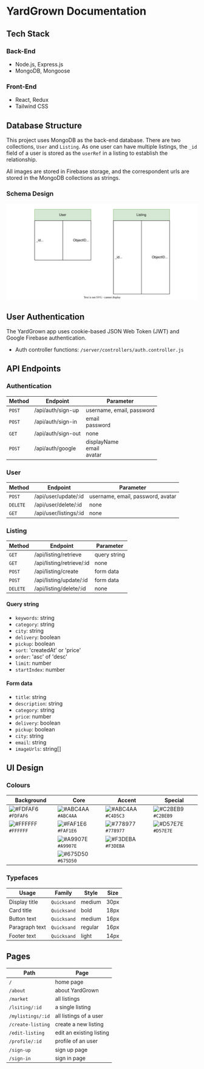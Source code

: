 # YardGrown Documentation

## Tech Stack

### Back-End

- Node.js, Express.js
- MongoDB, Mongoose

### Front-End

- React, Redux
- Tailwind CSS

## Database Structure

This project uses MongoDB as the back-end database. There are two collections, `User` and `Listing`. As one user can have multiple listings, the `_id` field of a user is stored as the `userRef` in a listing to establish the relationship.

All images are stored in Firebase storage, and the correspondent urls are stored in the MongoDB collections as strings.

### Schema Design

![YardGrown Schema Design](/images/yg-schema-design.svg)

## User Authentication

The YardGrown app uses cookie-based JSON Web Token (JWT) and Google Firebase authentication.

- Auth controller functions: `/server/controllers/auth.controller.js`

## API Endpoints

### Authentication

| Method | Endpoint           | Parameter                      |
| ------ | ------------------ | ------------------------------ |
| `POST` | /api/auth/sign-up  | username, email, password      |
| `POST` | /api/auth/sign-in  | email<br>password              |
| `GET`  | /api/auth/sign-out | none                           |
| `POST` | /api/auth/google   | displayName<br>email<br>avatar |

### User

| Method   | Endpoint               | Parameter                         |
| -------- | ---------------------- | --------------------------------- |
| `POST`   | /api/user/update/:id   | username, email, password, avatar |
| `DELETE` | /api/user/delete/:id   | none                              |
| `GET`    | /api/user/listings/:id | none                              |

### Listing

| Method   | Endpoint                  | Parameter    |
| -------- | ------------------------- | ------------ |
| `GET`    | /api/listing/retrieve     | query string |
| `GET`    | /api/listing/retrieve/:id | none         |
| `POST`   | /api/listing/create       | form data    |
| `POST`   | /api/listing/update/:id   | form data    |
| `DELETE` | /api/listing/delete/:id   | none         |

#### Query string

- `keywords`: string
- `category`: string
- `city`: string
- `delivery`: boolean
- `pickup`: boolean
- `sort`: 'createdAt' or 'price'
- `order`: 'asc' of 'desc'
- `limit`: number
- `startIndex`: number

#### Form data

- `title`: string
- `description`: string
- `category`: string
- `price`: number
- `delivery`: boolean
- `pickup`: boolean
- `city`: string
- `email`: string
- `imageUrls`: string[]

## UI Design

### Colours

| Background                                                         | Core                                                               | Accent                                                             | Special                                                            |
| ------------------------------------------------------------------ | ------------------------------------------------------------------ | ------------------------------------------------------------------ | ------------------------------------------------------------------ |
| ![#FDFAF6](https://placehold.co/12x12/FDFAF6/FDFAF6.png) `#FDFAF6` | ![#ABC4AA](https://placehold.co/12x12/ABC4AA/ABC4AA.png) `#ABC4AA` | ![#ABC4AA](https://placehold.co/12x12/C4D5C3/C4D5C3.png) `#C4D5C3` | ![#C2BEB9](https://placehold.co/12x12/C2BEB9/C2BEB9.png) `#C2BEB9` |
| ![#FFFFFF](https://placehold.co/12x12/FFFFFF/FFFFFF.png) `#FFFFFF` | ![#FAF1E6](https://placehold.co/12x12/FAF1E6/FAF1E6.png) `#FAF1E6` | ![#778977](https://placehold.co/12x12/778977/778977.png) `#778977` | ![#D57E7E](https://placehold.co/12x12/D57E7E/D57E7E.png) `#D57E7E` |
|                                                                    | ![#A9907E](https://placehold.co/12x12/A9907E/A9907E.png) `#A9907E` | ![#F3DEBA](https://placehold.co/12x12/F3DEBA/F3DEBA.png) `#F3DEBA` |                                                                    |
|                                                                    | ![#675D50](https://placehold.co/12x12/675D50/675D50.png) `#675D50` |                                                                    |                                                                    |

### Typefaces

| Usage          | Family      | Style   | Size |
| -------------- | ----------- | ------- | ---- |
| Display title  | `Quicksand` | medium  | 30px |
| Card title     | `Quicksand` | bold    | 18px |
| Button text    | `Quicksand` | medium  | 16px |
| Paragraph text | `Quicksand` | regular | 16px |
| Footer text    | `Quicksand` | light   | 14px |

## Pages

| Path              | Page                     |
| ----------------- | ------------------------ |
| `/`               | home page                |
| `/about`          | about YardGrown          |
| `/market`         | all listings             |
| `/lsiting/:id`    | a single listing         |
| `/mylistings/:id` | all listings of a user   |
| `/create-listing` | create a new listing     |
| `/edit-listing`   | edit an existing listing |
| `/profile/:id`    | profile of an user       |
| `/sign-up`        | sign up page             |
| `/sign-in`        | sign in page             |
